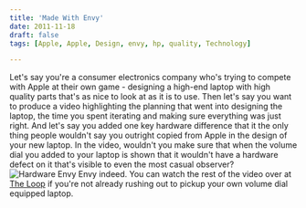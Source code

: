 ```yaml
---
title: 'Made With Envy'
date: 2011-11-18
draft: false
tags: [Apple, Apple, Design, envy, hp, quality, Technology]

---
```


Let's say you're a consumer electronics company who's trying to compete with Apple at their own game - designing a high-end laptop with high quality parts that's as nice to look at as it is to use. Then let's say you want to produce a video highlighting the planning that went into designing the laptop, the time you spent iterating and making sure everything was just right. And let's say you added one key hardware difference that it the only thing people wouldn't say you outright copied from Apple in the design of your new laptop. In the video, wouldn't you make sure that when the volume dial you added to your laptop is shown that it wouldn't have a hardware defect on it that's visible to even the most casual observer? ![](https://chrisenns.com/wp-content/uploads/2011/11/Screen-Shot-2011-11-18-at-8.38.43-AM.png "Hardware Envy") Envy indeed. You can watch the rest of the video over at [The Loop](http://www.loopinsight.com/2011/11/18/hp-explains-envy-design/) if you're not already rushing out to pickup your own volume dial equipped laptop.